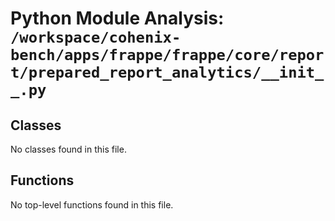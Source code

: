 # Python Module Analysis: `/workspace/cohenix-bench/apps/frappe/frappe/core/report/prepared_report_analytics/__init__.py`

## Classes

No classes found in this file.


## Functions

No top-level functions found in this file.
